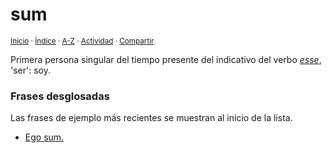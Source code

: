 # sum
<sup>[Inicio](https://github.com/jucardus/jucardus.github.io/repo/blob/main/readme.md) · [Índice](https://github.com/jucardus/jucardus.github.io/repo/blob/main/indices/latin-espanol-s.md) · [A-Z](https://github.com/jucardus/jucardus.github.io/repo/blob/main/indices/alfabetico.md) · [Actividad](https://github.com/jucardus/jucardus.github.io/repo/blob/main/indices/actividad.md) · [Compartir](https://x.com/intent/tweet?text=Sum%3A%20Primera%20persona%20singular%20del%20tiempo%20presente%20del%20indicativo%20del%20verbo%20esse%2C%20'ser'%3A%20soy.%0A%E2%86%92%20https%3A%2F%2Fgithub.com%2Fjucardus%2Frepo%2Fblob%2Fmain%2Fcontenido%2F25%2F04%2F22%2Fsum.md%0A%0A%23ltn_espnl_jucardus%0A%40jucardus)</sup>

Primera persona singular del tiempo presente del indicativo del verbo [_esse_](https://github.com/jucardus/jucardus.github.io/repo/blob/main/contenido/25/04/23/esse.md#presente-indicativo), 'ser': soy.

### Frases desglosadas

Las frases de ejemplo más recientes se muestran al inicio de la lista.

* [Ego sum.](https://github.com/jucardus/jucardus.github.io/repo/blob/main/contenido/25/04/24/ego-sum.md)
